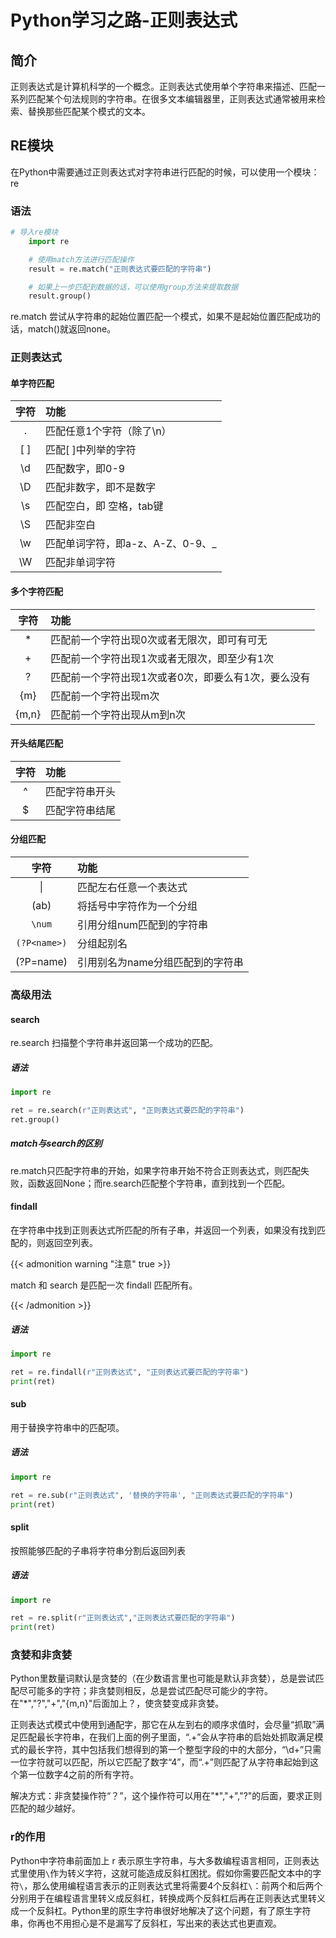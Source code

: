 # Python学习之路-正则表达式


## 简介

正则表达式是计算机科学的一个概念。正则表达式使用单个字符串来描述、匹配一系列匹配某个句法规则的字符串。在很多文本编辑器里，正则表达式通常被用来检索、替换那些匹配某个模式的文本。

## RE模块

在Python中需要通过正则表达式对字符串进行匹配的时候，可以使用一个模块：re

### 语法

```python
# 导入re模块
    import re

    # 使用match方法进行匹配操作
    result = re.match("正则表达式要匹配的字符串")

    # 如果上一步匹配到数据的话，可以使用group方法来提取数据
    result.group()
```

re.match 尝试从字符串的起始位置匹配一个模式，如果不是起始位置匹配成功的话，match()就返回none。

### 正则表达式

#### 单字符匹配

| 字符 | 功能                             |
| :--: | :------------------------------- |
|  .   | 匹配任意1个字符（除了\n）        |
| [ ]  | 匹配[ ]中列举的字符              |
|  \d  | 匹配数字，即0-9                  |
|  \D  | 匹配非数字，即不是数字           |
|  \s  | 匹配空白，即 空格，tab键         |
|  \S  | 匹配非空白                       |
|  \w  | 匹配单词字符，即a-z、A-Z、0-9、_ |
|  \W  | 匹配非单词字符                   |

#### 多个字符匹配

| 字符  | 功能                                                |
| :---: | :-------------------------------------------------- |
|   *   | 匹配前一个字符出现0次或者无限次，即可有可无         |
|   +   | 匹配前一个字符出现1次或者无限次，即至少有1次        |
|   ?   | 匹配前一个字符出现1次或者0次，即要么有1次，要么没有 |
|  {m}  | 匹配前一个字符出现m次                               |
| {m,n} | 匹配前一个字符出现从m到n次                          |

#### 开头结尾匹配

| 字符 | 功能           |
| :--: | :------------- |
|  ^   | 匹配字符串开头 |
|  $   | 匹配字符串结尾 |

#### 分组匹配

|     字符     | 功能                             |
| :----------: | :------------------------------- |
|      \|      | 匹配左右任意一个表达式           |
|     (ab)     | 将括号中字符作为一个分组         |
|    `\num`    | 引用分组num匹配到的字符串        |
| `(?P<name>)` | 分组起别名                       |
|  (?P=name)   | 引用别名为name分组匹配到的字符串 |

### 高级用法

#### search

re.search 扫描整个字符串并返回第一个成功的匹配。

##### 语法

```python
import re

ret = re.search(r"正则表达式", "正则表达式要匹配的字符串")
ret.group()
```

##### match与search的区别

re.match只匹配字符串的开始，如果字符串开始不符合正则表达式，则匹配失败，函数返回None；而re.search匹配整个字符串，直到找到一个匹配。

#### findall

在字符串中找到正则表达式所匹配的所有子串，并返回一个列表，如果没有找到匹配的，则返回空列表。

{{< admonition warning "注意" true >}}

match 和 search 是匹配一次 findall 匹配所有。

{{< /admonition >}}



##### 语法

```python
import re

ret = re.findall(r"正则表达式", "正则表达式要匹配的字符串")
print(ret)
```

#### sub

用于替换字符串中的匹配项。

##### 语法

```python
import re

ret = re.sub(r"正则表达式", '替换的字符串', "正则表达式要匹配的字符串")
print(ret)
```

#### split

按照能够匹配的子串将字符串分割后返回列表

##### 语法

```python
import re

ret = re.split(r"正则表达式","正则表达式要匹配的字符串")
print(ret)
```

### 贪婪和非贪婪

Python里数量词默认是贪婪的（在少数语言里也可能是默认非贪婪），总是尝试匹配尽可能多的字符；非贪婪则相反，总是尝试匹配尽可能少的字符。在"*","?","+","{m,n}"后面加上？，使贪婪变成非贪婪。

正则表达式模式中使用到通配字，那它在从左到右的顺序求值时，会尽量“抓取”满足匹配最长字符串，在我们上面的例子里面，“.+”会从字符串的启始处抓取满足模式的最长字符，其中包括我们想得到的第一个整型字段的中的大部分，“\d+”只需一位字符就可以匹配，所以它匹配了数字“4”，而“.+”则匹配了从字符串起始到这个第一位数字4之前的所有字符。

解决方式：非贪婪操作符“？”，这个操作符可以用在"*","+","?"的后面，要求正则匹配的越少越好。

### r的作用

Python中字符串前面加上 r 表示原生字符串，与大多数编程语言相同，正则表达式里使用`\`作为转义字符，这就可能造成反斜杠困扰。假如你需要匹配文本中的字符`\`，那么使用编程语言表示的正则表达式里将需要4个反斜杠`\`：前两个和后两个分别用于在编程语言里转义成反斜杠，转换成两个反斜杠后再在正则表达式里转义成一个反斜杠。Python里的原生字符串很好地解决了这个问题，有了原生字符串，你再也不用担心是不是漏写了反斜杠，写出来的表达式也更直观。

